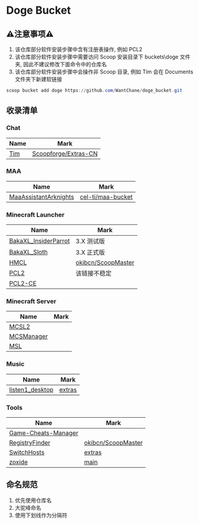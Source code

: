 # Doge Bucket

## ⚠️注意事项⚠️

1. 该仓库部分软件安装步骤中含有注册表操作, 例如 PCL2
2. 该仓库部分软件安装步骤中需要访问 Scoop 安装目录下 buckets\doge 文件夹, 因此不建议修改下面命令中的仓库名
3. 该仓库部分软件安装步骤中会操作非 Scoop 目录, 例如 Tim 会在 Documents 文件夹下新建软链接

```powershell
scoop bucket add doge https://github.com/WantChane/doge_bucket.git
```

## 收录清单

### Chat

| Name                       | Mark                                                                                        |
| -------------------------- | ------------------------------------------------------------------------------------------- |
| [Tim](https://tim.qq.com/) | [Scoopforge/Extras-CN](https://github.com/Scoopforge/Extras-CN/blob/master/bucket/tim.json) |

### MAA

| Name                                      | Mark                                                                                  |
| ----------------------------------------- | ------------------------------------------------------------------------------------- |
| [MaaAssistantArknights](https://maa.plus) | [cel-ti/maa-bucket](https://github.com/cel-ti/maa-bucket/blob/master/bucket/maa.json) |

### Minecraft Launcher

| Name                                                    | Mark                                                                                     |
| ------------------------------------------------------- | ---------------------------------------------------------------------------------------- |
| [BakaXL_InsiderParrot](https://www.bakaxl.com)          | 3.X 测试版                                                                               |
| [BakaXL_Sloth](https://www.bakaxl.com)                  | 3.X 正式版                                                                               |
| [HMCL](https://github.com/huanghongxun/HMCL)            | [okibcn/ScoopMaster](https://github.com/okibcn/ScoopMaster/blob/master/bucket/hmcl.json) |
| [PCL2](https://github.com/Hex-Dragon/PCL2)              | 该链接不稳定                                                                             |
| [PCL2-CE](https://pcl-community.github.io/PCL2-CE-Web/) |                                                                                          |

### Minecraft Server

| Name                                      | Mark |
| ----------------------------------------- | ---- |
| [MCSL2](https://v2.mcsl.com.cn/)          |      |
| [MCSManager](https://www.mcsmanager.com/) |      |
| [MSL](https://www.mslmc.cn/)              |      |

### Music

| Name                                                 | Mark                                                                                      |
| ---------------------------------------------------- | ----------------------------------------------------------------------------------------- |
| [listen1_desktop](http://listen1.github.io/listen1/) | [extras](https://github.com/ScoopInstaller/Extras/blob/master/bucket/listen1desktop.json) |

### Tools

| Name                                                                   | Mark                                                                                                |
| ---------------------------------------------------------------------- | --------------------------------------------------------------------------------------------------- |
| [Game-Cheats-Manager](https://github.com/dyang886/Game-Cheats-Manager) |                                                                                                     |
| [RegistryFinder](https://registry-finder.com/)                         | [okibcn/ScoopMaster](https://github.com/okibcn/ScoopMaster/blob/master/bucket/registry-finder.json) |
| [SwitchHosts](https://switchhosts.vercel.app/zh)                       | [extras](https://github.com/ScoopInstaller/Extras/blob/master/bucket/switchhosts.json)              |
| [zoxide](https://github.com/ajeetdsouza/zoxide)                        | [main](https://github.com/ScoopInstaller/Main/blob/master/bucket/zoxide.json)                       |

## 命名规范

1. 优先使用仓库名
2. 大驼峰命名
3. 使用下划线作为分隔符
